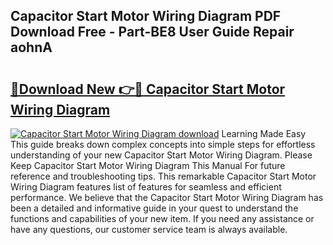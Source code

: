 ## Capacitor Start Motor Wiring Diagram PDF Download Free - Part-BE8 User Guide Repair aohnA

# <h2><a href="http://dfi02bf.blite.top/?on=Capacitor+Start+Motor+Wiring+Diagram">🔗Download New 👉🔴 Capacitor Start Motor Wiring Diagram</a></h2>

[![Capacitor Start Motor Wiring Diagram download](https://i.imgur.com/lujVjoI.png)](http://dfi02bf.blite.top/?on=Capacitor+Start+Motor+Wiring+Diagram)
Learning Made Easy This guide breaks down complex concepts into simple steps for effortless understanding of your new Capacitor Start Motor Wiring Diagram. Please Keep Capacitor Start Motor Wiring Diagram This Manual For future reference and troubleshooting tips. This remarkable Capacitor Start Motor Wiring Diagram features list of features for seamless and efficient performance. We believe that the Capacitor Start Motor Wiring Diagram has been a detailed and informative guide in your quest to understand the functions and capabilities of your new item. If you need any assistance or have any questions, our customer service team is always available.
